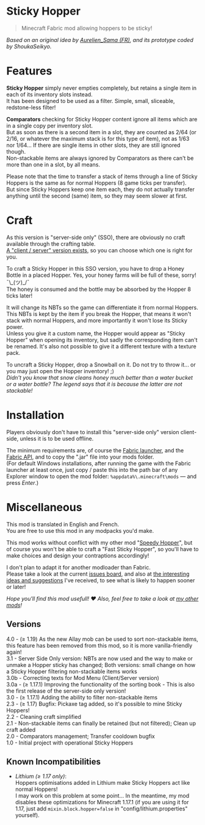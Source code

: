 # Sticky Hopper

> Minecraft Fabric mod allowing hoppers to be sticky!

*Based on an original idea by [Aurelien_Sama (FR)](https://www.youtube.com/watch?v=3dE8PJsWcLo&ab_channel=Aurelien_SamaAurelien_Sama), and its prototype coded by ShoukaSeikyo.*


# Features

**Sticky Hopper** simply never empties completely, but retains a single item in each of its inventory slots instead.  
It has been designed to be used as a filter. Simple, small, sliceable, redstone-less filter!

**Comparators** checking for Sticky Hopper content ignore all items which are in a single copy per inventory slot.  
But as soon as there is a second item in a slot, they are counted as 2/64 (or 2/16, or whatever the maximum stack is for this type of item), not as 1/63 nor 1/64...
If there are single items in other slots, they are still ignored though.  
Non-stackable items are always ignored by Comparators as there can't be more than one in a slot, by all means.

Please note that the time to transfer a stack of items through a line of Sticky Hoppers is the same as for normal Hoppers (8 game ticks per transfer).  
But since Sticky Hoppers keep one item each, they do not actually transfer anything until the second (same) item, so they may seem slower at first.


# Craft

As this version is "server-side only" (SSO), there are obviously no craft available through the crafting table.  
[A "client / server" version exists](https://modrinth.com/mod/sticky-hopper), so you can choose which one is right for you. 

To craft a Sticky Hopper in this SSO version, you have to drop a Honey Bottle in a placed Hopper. Yes, your honey farms will be full of these, sorry! ¯\\\_(ツ)\_/¯  
The honey is consumed and the bottle may be absorbed by the Hopper 8 ticks later!

It will change its NBTs so the game can differentiate it from normal Hoppers. This NBTs is kept by the item if you break the Hopper, that means it won't stack with normal Hoppers, and more importantly it won't lose its Sticky power.  
Unless you give it a custom name, the Hopper would appear as "Sticky Hopper" when opening its inventory, but sadly the corresponding item can't be renamed. It's also not possible to give it a different texture with a texture pack.

To uncraft a Sticky Hopper, drop a Snowball on it. Do not try to throw it... or you may just open the Hopper inventory! ;)  
*Didn't you know that snow cleans honey much better than a water bucket or a water bottle? The legend says that it is because the latter are not stackable!*


# Installation

Players obviously don't have to install this "server-side only" version client-side, unless it is to be used offline.

The minimum requirements are, of course the [Fabric launcher](https://fabricmc.net/use/), and the [Fabric API](https://www.curseforge.com/minecraft/mc-mods/fabric-api), and to copy the ".jar" file into your mods folder.  
(For default Windows installations, after running the game with the Fabric launcher at least once, just copy / paste this into the path bar of any Explorer window to open the mod folder: `%appdata%\.minecraft\mods` — and press *Enter*.)


# Miscellaneous

This mod is translated in English and French.  
You are free to use this mod in any modpacks you'd make.

This mod works without conflict with my other mod "[Speedy Hopper](https://modrinth.com/mod/speedy-hopper)", but of course you won't be able to craft a "Fast Sticky Hopper", so you'll have to make choices and design your contraptions accordingly!

I don't plan to adapt it for another modloader than Fabric.  
Please take a look at the current [issues board](https://dev.cuicui.ovh/minecraft/sticky-hopper/-/boards), and also at [the interesting ideas and suggestions](https://dev.cuicui.ovh/minecraft/sticky-hopper/-/wikis/Ideas) I've received, to see what is likely to happen sooner or later!

*Hope you'll find this mod usefull! ♥ Also, feel free to take a look at [my other mods](https://modrinth.com/user/SoGCuicui)!*


## Versions

4.0 - (≥ 1.19) As the new Allay mob can be used to sort non-stackable items, this feature has been removed from this mod, so it is more vanilla-friendly again!  
3.1 - Server Side Only version: NBTs are now used and the way to make or unmake a Hopper sticky has changed; Both versions: small change on how a Sticky Hopper filtering non-stackable items works  
3.0b - Correcting texts for Mod Menu (Client/Server version)  
3.0a - (≥ 1.17.1) Improving the functionality of the sorting book - This is also the first release of the server-side only version!  
3.0 - (≥ 1.17.1) Adding the ability to filter non-stackable items  
2.3 - (≥ 1.17) Bugfix: Pickaxe tag added, so it's possible to mine Sticky Hoppers!  
2.2 - Cleaning craft simplified  
2.1 - Non-stackable items can finally be retained (but not filtered); Clean up craft added  
2.0 - Comparators management; Transfer cooldown bugfix  
1.0 - Initial project with operational Sticky Hoppers


## Known Incompatibilities

- _Lithium (≥ 1.17 only)_:  
  Hoppers optimisations added in Lithium make Sticky Hoppers act like normal Hoppers!  
  I may work on this problem at some point... In the meantime, my mod disables these optimizations for Minecraft 1.17.1 (if you are using it for 1.17, just add `mixin.block.hopper=false` in "config/lithium.properties" yourself).
